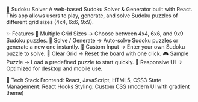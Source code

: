 🧩 Sudoku Solver
    A web-based Sudoku Solver & Generator built with React.
    This app allows users to play, generate, and solve Sudoku puzzles of different grid sizes (4x4, 6x6, 9x9).

✨ Features
    🎲 Multiple Grid Sizes → Choose between 4x4, 6x6, and 9x9 Sudoku puzzles.
    🧠 Solve / Generate → Auto-solve Sudoku puzzles or generate a new one instantly.
    📝 Custom Input → Enter your own Sudoku puzzle to solve.
    🔄 Clear Grid → Reset the board with one click.
    🎮 Sample Puzzle → Load a predefined puzzle to start quickly.
    📱 Responsive UI → Optimized for desktop and mobile use.

🚀 Tech Stack
    Frontend: React, JavaScript, HTML5, CSS3
    State Management: React Hooks
    Styling: Custom CSS (modern UI with gradient theme)